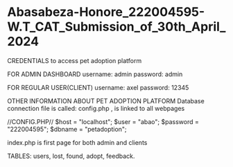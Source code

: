 # Abasabeza-Honore_222004595-W.T_CAT_Submission_of_30th_April_2024

CREDENTIALS to access pet adoption platform

FOR ADMIN DASHBOARD
username: admin  password: admin

FOR REGULAR USER(CLIENT)
username: axel   password: 12345


OTHER INFORMATION ABOUT PET ADOPTION PLATFORM
Database connection file is called: 
config.php , is linked to all webpages

//CONFIG.PHP//
$host = "localhost";
$user = "abao";
$password = "222004595";
$dbname = "petadoption";

index.php is first page for both admin and clients

TABLES: users, lost, found, adopt, feedback.

